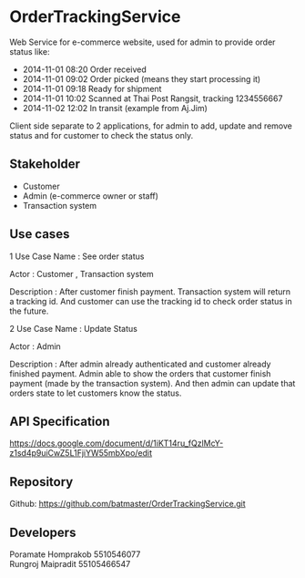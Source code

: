 OrderTrackingService
======================

Web Service for e-commerce website, used for admin to provide order status like:

* 2014-11-01 08:20 Order received
* 2014-11-01 09:02 Order picked (means they start processing it)
* 2014-11-01 09:18 Ready for shipment
* 2014-11-01 10:02 Scanned at Thai Post Rangsit, tracking 1234556667
* 2014-11-02 12:02 In transit
(example from Aj.Jim)

Client side separate to 2 applications, for admin to add, update and remove status
and for customer to check the status only.


Stakeholder
---
* Customer
* Admin (e-commerce owner or staff)
* Transaction system

Use cases
---
1 Use Case Name : See order status

Actor : Customer , Transaction system

Description : After customer finish payment. Transaction system will return a tracking id. And customer can use the tracking id to check order status in the future.
 

2 Use Case Name : Update Status

Actor : Admin

Description : After admin already authenticated and customer already finished payment. Admin able to show the orders that customer finish payment (made by the transaction system). And then admin can update that orders state to let customers know the status.



API Specification
---
https://docs.google.com/document/d/1iKT14ru_fQzlMcY-z1sd4p9uiCwZ5L1FjiYW55mbXpo/edit

Repository
---
Github: https://github.com/batmaster/OrderTrackingService.git


Developers
---
Poramate Homprakob 5510546077<br>
Rungroj Maipradit 55105466547 <br>
